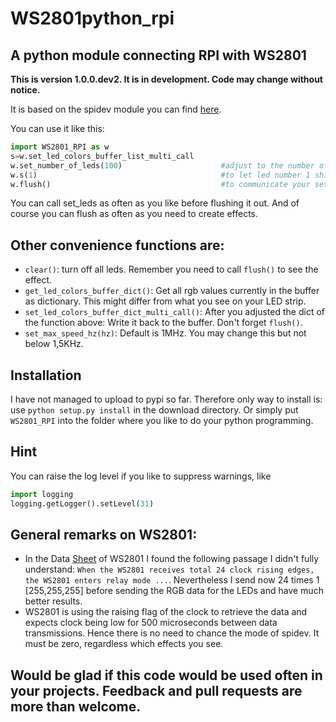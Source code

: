 # WS2801python_rpi
## A python module connecting RPI with WS2801

__This is version 1.0.0.dev2. It is in development. Code may change without notice.__

It is based on the spidev module you can find [here](https://github.com/doceme/py-spidev).

You can use it like this:

```python
import WS2801_RPI as w
s=w.set_led_colors_buffer_list_multi_call
w.set_number_of_leds(100)                      #adjust to the number of leds in your project
w.s(1)                                         #to let led number 1 shine in white
w.flush()                                      #to communicate your settings to the led strip via spi
```

You can call set_leds as often as you like before flushing it out. And of course you can flush as often
as you need to create effects.

## Other convenience functions are:

* `clear()`: turn off all leds. Remember you need to call `flush()` to see the effect.
* `get_led_colors_buffer_dict()`: Get all rgb values currently in the buffer as dictionary. This might differ from what you see on your LED strip.
* `set_led_colors_buffer_dict_multi_call()`: After you adjusted the dict of the function above: Write it back to the buffer. Don't forget `flush()`.
* `set_max_speed_hz(hz)`: Default is 1MHz. You may change this but not below 1,5KHz.

## Installation
I have not managed to upload to pypi so far. Therefore only way to install is: use `python setup.py install` in the download directory. Or simply put `WS2801_RPI`
into the folder where you like to do your python programming.

## Hint
You can raise the log level if you like to suppress warnings, like
```python
import logging
logging.getLogger().setLevel(31)
```

## General remarks on WS2801:
* In the Data [Sheet](https://cdn-shop.adafruit.com/datasheets/WS2801.pdf) of WS2801 I found the following passage I didn't fully understand: `When the WS2801 receives total 24
clock rising edges, the WS2801 enters relay mode ...`. Nevertheless I send now 24 times 1 [255,255,255] before sending the RGB data for the LEDs and have much
better results.
* WS2801 is using the raising flag of the clock to retrieve the data and expects clock being low for 500 microseconds between data transmissions. Hence there is no need to chance
the mode of spidev. It must be zero, regardless which effects you see.

## Would be glad if this code would be used often in your projects. Feedback and pull requests are more than welcome.
